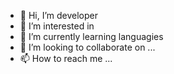 - 👋 Hi, I’m developer
- 👀 I’m interested in 
- 🌱 I’m currently learning languagies
- 💞️ I’m looking to collaborate on ...
- 📫 How to reach me ...

<!---
Xolbekov/Xolbekov is a ✨ special ✨ repository because its `README.md` (this file) appears on your GitHub profile.
You can click the Preview link to take a look at your changes.
--->
 
  
